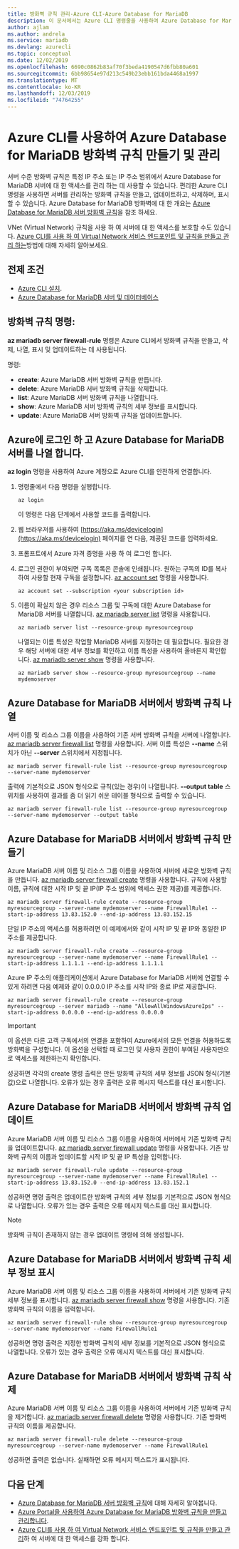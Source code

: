 ```yaml
---
title: 방화벽 규칙 관리-Azure CLI-Azure Database for MariaDB
description: 이 문서에서는 Azure CLI 명령줄을 사용하여 Azure Database for MariaDB 방화벽 규칙을 만들고 관리하는 방법을 설명합니다.
author: ajlam
ms.author: andrela
ms.service: mariadb
ms.devlang: azurecli
ms.topic: conceptual
ms.date: 12/02/2019
ms.openlocfilehash: 6690c0862b83af70f3beda4190547d6fbb80a601
ms.sourcegitcommit: 6bb98654e97d213c549b23ebb161bda4468a1997
ms.translationtype: MT
ms.contentlocale: ko-KR
ms.lasthandoff: 12/03/2019
ms.locfileid: "74764255"
---
```

# <a name="create-and-manage-azure-database-for-mariadb-firewall-rules-by-using-the-azure-cli"></a>Azure CLI를 사용하여 Azure Database for MariaDB 방화벽 규칙 만들기 및 관리
서버 수준 방화벽 규칙은 특정 IP 주소 또는 IP 주소 범위에서 Azure Database for MariaDB 서버에 대 한 액세스를 관리 하는 데 사용할 수 있습니다. 편리한 Azure CLI 명령을 사용하면 서버를 관리하는 방화벽 규칙을 만들고, 업데이트하고, 삭제하며, 표시할 수 있습니다. Azure Database for MariaDB 방화벽에 대 한 개요는 [Azure Database for MariaDB 서버 방화벽 규칙](./concepts-firewall-rules.md)을 참조 하세요.

VNet (Virtual Network) 규칙을 사용 하 여 서버에 대 한 액세스를 보호할 수도 있습니다. [Azure CLI를 사용 하 여 Virtual Network 서비스 엔드포인트 및 규칙을 만들고 관리 하는](howto-manage-vnet-cli.md)방법에 대해 자세히 알아보세요.

## <a name="prerequisites"></a>전제 조건
* [Azure CLI 설치](https://docs.microsoft.com/cli/azure/install-azure-cli).
* [Azure Database for MariaDB 서버 및 데이터베이스](quickstart-create-mariadb-server-database-using-azure-cli.md)

## <a name="firewall-rule-commands"></a>방화벽 규칙 명령:
**az mariadb server firewall-rule** 명령은 Azure CLI에서 방화벽 규칙을 만들고, 삭제, 나열, 표시 및 업데이트하는 데 사용됩니다.

명령:
- **create**: Azure MariaDB 서버 방화벽 규칙을 만듭니다.
- **delete**: Azure MariaDB 서버 방화벽 규칙을 삭제합니다.
- **list**: Azure MariaDB 서버 방화벽 규칙을 나열합니다.
- **show**: Azure MariaDB 서버 방화벽 규칙의 세부 정보를 표시합니다.
- **update**: Azure MariaDB 서버 방화벽 규칙을 업데이트합니다.

## <a name="sign-in-to-azure-and-list-your-azure-database-for-mariadb-servers"></a>Azure에 로그인 하 고 Azure Database for MariaDB 서버를 나열 합니다.
**az login** 명령을 사용하여 Azure 계정으로 Azure CLI를 안전하게 연결합니다.

1. 명령줄에서 다음 명령을 실행합니다.
   ```azurecli
   az login
   ```
   이 명령은 다음 단계에서 사용할 코드를 출력합니다.

2. 웹 브라우저를 사용하여 [https://aka.ms/devicelogin](https://aka.ms/devicelogin) 페이지를 연 다음, 제공된 코드를 입력하세요.

3. 프롬프트에서 Azure 자격 증명을 사용 하 여 로그인 합니다.

4. 로그인 권한이 부여되면 구독 목록은 콘솔에 인쇄됩니다. 원하는 구독의 ID를 복사하여 사용할 현재 구독을 설정합니다. [az account set](/cli/azure/account#az-account-set) 명령을 사용합니다.
   ```azurecli-interactive
   az account set --subscription <your subscription id>
   ```

5. 이름이 확실치 않은 경우 리소스 그룹 및 구독에 대한 Azure Database for MariaDB 서버를 나열합니다. [az mariadb server list](/cli/azure/mariadb/server#az-mariadb-server-list) 명령을 사용합니다.

   ```azurecli-interactive
   az mariadb server list --resource-group myresourcegroup
   ```

   나열되는 이름 특성은 작업할 MariaDB 서버를 지정하는 데 필요합니다. 필요한 경우 해당 서버에 대한 세부 정보를 확인하고 이름 특성을 사용하여 올바른지 확인합니다. [az mariadb server show](/cli/azure/mariadb/server#az-mariadb-server-show) 명령을 사용합니다.

   ```azurecli-interactive
   az mariadb server show --resource-group myresourcegroup --name mydemoserver
   ```

## <a name="list-firewall-rules-on-azure-database-for-mariadb-server"></a>Azure Database for MariaDB 서버에서 방화벽 규칙 나열 
서버 이름 및 리소스 그룹 이름을 사용하여 기존 서버 방화벽 규칙을 서버에 나열합니다. [az mariadb server firewall list](/cli/azure/mariadb/server/firewall-rule#az-mariadb-server-firewall-rule-list) 명령을 사용합니다.  서버 이름 특성은 **--name** 스위치가 아닌 **--server** 스위치에서 지정됩니다. 
```azurecli-interactive
az mariadb server firewall-rule list --resource-group myresourcegroup --server-name mydemoserver
```
출력에 기본적으로 JSON 형식으로 규칙(있는 경우)이 나열됩니다. **--output table** 스위치를 사용하여 결과를 좀 더 읽기 쉬운 테이블 형식으로 출력할 수 있습니다.
```azurecli-interactive
az mariadb server firewall-rule list --resource-group myresourcegroup --server-name mydemoserver --output table
```
## <a name="create-a-firewall-rule-on-azure-database-for-mariadb-server"></a>Azure Database for MariaDB 서버에서 방화벽 규칙 만들기
Azure MariaDB 서버 이름 및 리소스 그룹 이름을 사용하여 서버에 새로운 방화벽 규칙을 만듭니다. [az mariadb server firewall create](/cli/azure/mariadb/server/firewall-rule#az-mariadb-server-firewall-rule-create) 명령을 사용합니다. 규칙에 사용할 이름, 규칙에 대한 시작 IP 및 끝 IP(IP 주소 범위에 액세스 권한 제공)를 제공합니다.
```azurecli-interactive
az mariadb server firewall-rule create --resource-group myresourcegroup --server-name mydemoserver --name FirewallRule1 --start-ip-address 13.83.152.0 --end-ip-address 13.83.152.15
```

단일 IP 주소의 액세스를 허용하려면 이 예제에서와 같이 시작 IP 및 끝 IP와 동일한 IP 주소를 제공합니다.
```azurecli-interactive
az mariadb server firewall-rule create --resource-group myresourcegroup --server-name mydemoserver --name FirewallRule1 --start-ip-address 1.1.1.1 --end-ip-address 1.1.1.1
```

Azure IP 주소의 애플리케이션에서 Azure Database for MariaDB 서버에 연결할 수 있게 하려면 다음 예제와 같이 0.0.0.0 IP 주소를 시작 IP와 종료 IP로 제공합니다.
```azurecli-interactive
az mariadb server firewall-rule create --resource-group myresourcegroup --server mariadb --name "AllowAllWindowsAzureIps" --start-ip-address 0.0.0.0 --end-ip-address 0.0.0.0
```

> [!IMPORTANT]
> 이 옵션은 다른 고객 구독에서의 연결을 포함하여 Azure에서의 모든 연결을 허용하도록 방화벽을 구성합니다. 이 옵션을 선택할 때 로그인 및 사용자 권한이 부여된 사용자만으로 액세스를 제한하는지 확인합니다.
> 

성공하면 각각의 create 명령 출력은 만든 방화벽 규칙의 세부 정보를 JSON 형식(기본값)으로 나열합니다. 오류가 있는 경우 출력은 오류 메시지 텍스트를 대신 표시합니다.

## <a name="update-a-firewall-rule-on-azure-database-for-mariadb-server"></a>Azure Database for MariaDB 서버에서 방화벽 규칙 업데이트 
Azure MariaDB 서버 이름 및 리소스 그룹 이름을 사용하여 서버에서 기존 방화벽 규칙을 업데이트합니다. [az mariadb server firewall update](/cli/azure/mariadb/server/firewall-rule#az-mariadb-server-firewall-rule-update) 명령을 사용합니다. 기존 방화벽 규칙의 이름과 업데이트할 시작 IP 및 끝 IP 특성을 입력합니다.
```azurecli-interactive
az mariadb server firewall-rule update --resource-group myresourcegroup --server-name mydemoserver --name FirewallRule1 --start-ip-address 13.83.152.0 --end-ip-address 13.83.152.1
```
성공하면 명령 출력은 업데이트한 방화벽 규칙의 세부 정보를 기본적으로 JSON 형식으로 나열합니다. 오류가 있는 경우 출력은 오류 메시지 텍스트를 대신 표시합니다.

> [!NOTE]
> 방화벽 규칙이 존재하지 않는 경우 업데이트 명령에 의해 생성됩니다.

## <a name="show-firewall-rule-details-on-azure-database-for-mariadb-server"></a>Azure Database for MariaDB 서버에서 방화벽 규칙 세부 정보 표시
Azure MariaDB 서버 이름 및 리소스 그룹 이름을 사용하여 서버에서 기존 방화벽 규칙 세부 정보를 표시합니다. [az mariadb server firewall show](/cli/azure/mariadb/server/firewall-rule#az-mariadb-server-firewall-rule-show) 명령을 사용합니다. 기존 방화벽 규칙의 이름을 입력합니다.
```azurecli-interactive
az mariadb server firewall-rule show --resource-group myresourcegroup --server-name mydemoserver --name FirewallRule1
```
성공하면 명령 출력은 지정한 방화벽 규칙의 세부 정보를 기본적으로 JSON 형식으로 나열합니다. 오류가 있는 경우 출력은 오류 메시지 텍스트를 대신 표시합니다.

## <a name="delete-a-firewall-rule-on-azure-database-for-mariadb-server"></a>Azure Database for MariaDB 서버에서 방화벽 규칙 삭제
Azure MariaDB 서버 이름 및 리소스 그룹 이름을 사용하여 서버에서 기존 방화벽 규칙을 제거합니다. [az mariadb server firewall delete](/cli/azure/mariadb/server/firewall-rule#az-mariadb-server-firewall-rule-delete) 명령을 사용합니다. 기존 방화벽 규칙의 이름을 제공합니다.
```azurecli-interactive
az mariadb server firewall-rule delete --resource-group myresourcegroup --server-name mydemoserver --name FirewallRule1
```
성공하면 출력은 없습니다. 실패하면 오류 메시지 텍스트가 표시됩니다.

## <a name="next-steps"></a>다음 단계
- [Azure Database for MariaDB 서버 방화벽 규칙](./concepts-firewall-rules.md)에 대해 자세히 알아봅니다.
- [Azure Portal을 사용하여 Azure Database for MariaDB 방화벽 규칙을 만들고 관리합니다](./howto-manage-firewall-portal.md).
- [Azure CLI를 사용 하 여 Virtual Network 서비스 엔드포인트 및 규칙을 만들고 관리](howto-manage-vnet-cli.md)하 여 서버에 대 한 액세스를 강화 합니다.
